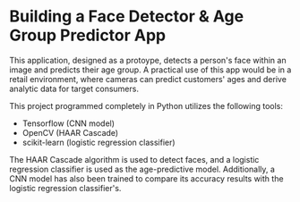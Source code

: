 Building a Face Detector & Age Group Predictor App
==========
This application, designed as a protoype, detects a person's face within 
an image and predicts their age group. A practical use of this app would 
be in a retail environment, where cameras can predict customers' ages and 
derive analytic data for target consumers. 

This project programmed completely in Python utilizes the following tools:
  * Tensorflow (CNN model)
  * OpenCV (HAAR Cascade)
  * scikit-learn (logistic regression classifier)

The HAAR Cascade algorithm is used to detect faces, and a logistic regression
classifier is used as the age-predictive model. Additionally, a CNN model has
also been trained to compare its accuracy results with the logistic regression 
classifier's.

